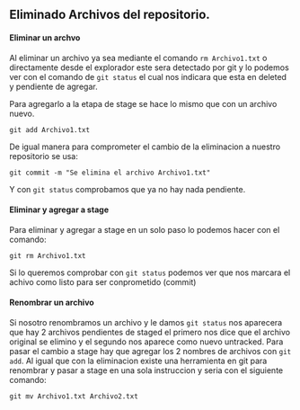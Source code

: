 ## Eliminado Archivos del repositorio.

#### Eliminar un archvo

Al eliminar un archivo ya sea mediante el comando `rm Archivo1.txt` o directamente desde el explorador este sera detectado por git y lo podemos ver con el comando de `git status` el cual nos indicara que esta en deleted y pendiente de agregar.

Para agregarlo a la etapa de stage se hace lo mismo que con un archivo nuevo.

`
git add Archivo1.txt
`

De igual manera para comprometer el cambio de la eliminacion a nuestro repositorio se usa:

`
git commit -m "Se elimina el archivo Archivo1.txt"
`

Y con `git status` comprobamos que ya no hay nada pendiente.

#### Eliminar y agregar a stage

Para eliminar y agregar a stage en un solo paso lo podemos hacer con el comando:

`
git rm Archivo1.txt
`

Si lo queremos comprobar con `git status` podemos ver que nos marcara el achivo como listo para ser conprometido (commit)


#### Renombrar un archivo

Si nosotro renombramos un archivo y le damos `git status` nos aparecera que hay 2 archivos pendientes de staged el primero nos dice que el archivo original se elimino y el segundo nos aparece como nuevo untracked. Para pasar el cambio a stage hay que agregar los 2 nombres de archivos con `git add`. Al igual que con la eliminacion existe una herramienta en git para renombrar y pasar a stage en una sola instruccion y seria con el siguiente comando:

`
git mv Archivo1.txt Archivo2.txt
`
